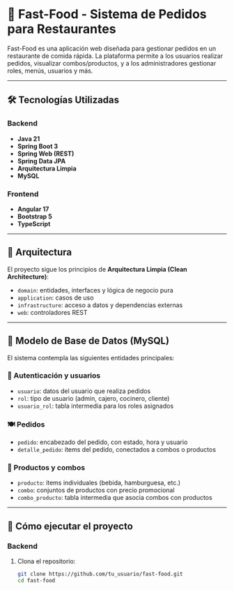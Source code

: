 # 🍔 Fast-Food - Sistema de Pedidos para Restaurantes

Fast-Food es una aplicación web diseñada para gestionar pedidos en un restaurante de comida rápida. La plataforma permite a los usuarios realizar pedidos, visualizar combos/productos, y a los administradores gestionar roles, menús, usuarios y más.

---

## 🛠️ Tecnologías Utilizadas

### Backend
- **Java 21**
- **Spring Boot 3**
- **Spring Web (REST)**
- **Spring Data JPA**
- **Arquitectura Limpia**
- **MySQL**

### Frontend
- **Angular 17**
- **Bootstrap 5**
- **TypeScript**

---

## 🧱 Arquitectura

El proyecto sigue los principios de **Arquitectura Limpia (Clean Architecture)**:
- `domain`: entidades, interfaces y lógica de negocio pura
- `application`: casos de uso
- `infrastructure`: acceso a datos y dependencias externas
- `web`: controladores REST

---

## 🧩 Modelo de Base de Datos (MySQL)

El sistema contempla las siguientes entidades principales:

### 🔐 Autenticación y usuarios
- `usuario`: datos del usuario que realiza pedidos
- `rol`: tipo de usuario (admin, cajero, cocinero, cliente)
- `usuario_rol`: tabla intermedia para los roles asignados

### 🍽️ Pedidos
- `pedido`: encabezado del pedido, con estado, hora y usuario
- `detalle_pedido`: ítems del pedido, conectados a combos o productos

### 🧃 Productos y combos
- `producto`: ítems individuales (bebida, hamburguesa, etc.)
- `combo`: conjuntos de productos con precio promocional
- `combo_producto`: tabla intermedia que asocia combos con productos

---

## 🚀 Cómo ejecutar el proyecto

### Backend

1. Clona el repositorio:
   ```bash
   git clone https://github.com/tu_usuario/fast-food.git
   cd fast-food

